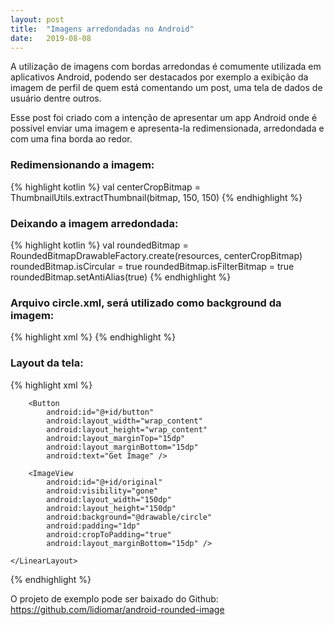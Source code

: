 ```yaml
---
layout: post
title:  "Imagens arredondadas no Android"
date:   2019-08-08
---
```


<p class="intro"><span class="dropcap">A</span> utilização de imagens com bordas arredondas é comumente utilizada em aplicativos Android, podendo ser destacados por exemplo a exibição da imagem de perfil de quem está comentando um post, uma tela de dados de usuário dentre outros.</p>

Esse post foi criado com a intenção de apresentar um app Android onde é possível enviar uma imagem e apresenta-la redimensionada, arredondada e com uma fina borda ao redor.

### Redimensionando a imagem:

{% highlight kotlin %}
    val centerCropBitmap = ThumbnailUtils.extractThumbnail(bitmap, 150, 150)
{% endhighlight %}

### Deixando a imagem arredondada:

{% highlight kotlin %}
    val roundedBitmap = RoundedBitmapDrawableFactory.create(resources, centerCropBitmap)
            roundedBitmap.isCircular = true
            roundedBitmap.isFilterBitmap = true
            roundedBitmap.setAntiAlias(true)
{% endhighlight %}

### Arquivo circle.xml, será utilizado como background da imagem:
{% highlight xml %}
    <shape xmlns:android="http://schemas.android.com/apk/res/android"
        android:shape="oval">
        <stroke android:width="1dp" android:color="@color/colorPrimary"/>
    </shape>
{% endhighlight %}


### Layout da tela:
{% highlight xml %}
    <LinearLayout
        xmlns:android="http://schemas.android.com/apk/res/android"
        xmlns:tools="http://schemas.android.com/tools"
        xmlns:app="http://schemas.android.com/apk/res-auto"
        android:orientation="vertical"
        android:layout_width="match_parent"
        android:layout_height="match_parent"
        android:gravity="center_horizontal"
        tools:context=".MainActivity">

        <Button
            android:id="@+id/button"
            android:layout_width="wrap_content"
            android:layout_height="wrap_content"
            android:layout_marginTop="15dp"
            android:layout_marginBottom="15dp"
            android:text="Get Image" />

        <ImageView
            android:id="@+id/original"
            android:visibility="gone"
            android:layout_width="150dp"
            android:layout_height="150dp"
            android:background="@drawable/circle"
            android:padding="1dp"
            android:cropToPadding="true"
            android:layout_marginBottom="15dp" />

    </LinearLayout>
{% endhighlight %}


O projeto de exemplo pode ser baixado do Github: <a href="https://github.com/lidiomar/android-rounded-image" target="blank">https://github.com/lidiomar/android-rounded-image</a>